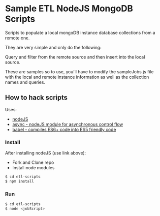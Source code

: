 # Sample ETL NodeJS MongoDB Scripts

Scripts to populate a local mongoDB instance database collections from a remote one.

They are very simple and only do the following:

Query and filter from the remote source and then insert into the local source.

These are samples so to use, you'll have to modify the sampleJobs.js file with the local and remote instance
 information as well as the collection names and queries.

## How to hack scripts
Uses: 

- [nodeJS](https://nodejs.org/)
- [async - nodeJS module for asynchronous control flow](https://github.com/caolan/async)
- [babel - compiles ES6+ code into ES5 friendly code](http://babeljs.io/)

### Install
After installing nodeJS (use link above):

- Fork and Clone repo
- Install node modules

```bash
$ cd etl-scripts
$ npm install
```

### Run

```bash
$ cd etl-scripts
$ node <jobScript>
```






